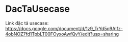 # DacTaUsecase
Link đặc tả usecase: https://docs.google.com/document/d/1z9_TrYd5q9AIfz-4obNOZ7fd1TpbLT00FOyxoAwfQvY/edit?usp=sharing
